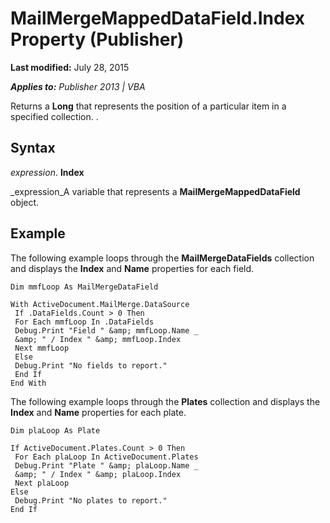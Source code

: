 
# MailMergeMappedDataField.Index Property (Publisher)

 **Last modified:** July 28, 2015

 _**Applies to:** Publisher 2013 | VBA_

Returns a  **Long** that represents the position of a particular item in a specified collection. .


## Syntax

 _expression_. **Index**

 _expression_A variable that represents a  **MailMergeMappedDataField** object.


## Example

The following example loops through the  **MailMergeDataFields** collection and displays the **Index** and **Name** properties for each field.


```
Dim mmfLoop As MailMergeDataField 
 
With ActiveDocument.MailMerge.DataSource 
 If .DataFields.Count > 0 Then 
 For Each mmfLoop In .DataFields 
 Debug.Print "Field " &amp; mmfLoop.Name _ 
 &amp; " / Index " &amp; mmfLoop.Index 
 Next mmfLoop 
 Else 
 Debug.Print "No fields to report." 
 End If 
End With
```

The following example loops through the  **Plates** collection and displays the **Index** and **Name** properties for each plate.




```
Dim plaLoop As Plate 
 
If ActiveDocument.Plates.Count > 0 Then 
 For Each plaLoop In ActiveDocument.Plates 
 Debug.Print "Plate " &amp; plaLoop.Name _ 
 &amp; " / Index " &amp; plaLoop.Index 
 Next plaLoop 
Else 
 Debug.Print "No plates to report." 
End If
```

